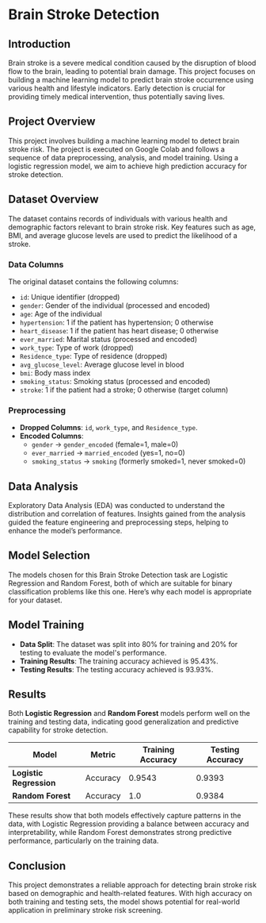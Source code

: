 # Brain Stroke Detection

## Introduction
Brain stroke is a severe medical condition caused by the disruption of blood flow to the brain, leading to potential brain damage. This project focuses on building a machine learning model to predict brain stroke occurrence using various health and lifestyle indicators. Early detection is crucial for providing timely medical intervention, thus potentially saving lives.

## Project Overview
This project involves building a machine learning model to detect brain stroke risk. The project is executed on Google Colab and follows a sequence of data preprocessing, analysis, and model training. Using a logistic regression model, we aim to achieve high prediction accuracy for stroke detection.

## Dataset Overview
The dataset contains records of individuals with various health and demographic factors relevant to brain stroke risk. Key features such as age, BMI, and average glucose levels are used to predict the likelihood of a stroke.

### Data Columns
The original dataset contains the following columns:

- `id`: Unique identifier (dropped)
- `gender`: Gender of the individual (processed and encoded)
- `age`: Age of the individual
- `hypertension`: 1 if the patient has hypertension; 0 otherwise
- `heart_disease`: 1 if the patient has heart disease; 0 otherwise
- `ever_married`: Marital status (processed and encoded)
- `work_type`: Type of work (dropped)
- `Residence_type`: Type of residence (dropped)
- `avg_glucose_level`: Average glucose level in blood
- `bmi`: Body mass index
- `smoking_status`: Smoking status (processed and encoded)
- `stroke`: 1 if the patient had a stroke; 0 otherwise (target column)

### Preprocessing
- **Dropped Columns**: `id`, `work_type`, and `Residence_type`.
- **Encoded Columns**:
  - `gender` → `gender_encoded` (female=1, male=0)
  - `ever_married` → `married_encoded` (yes=1, no=0)
  - `smoking_status` → `smoking` (formerly smoked=1, never smoked=0)

## Data Analysis
Exploratory Data Analysis (EDA) was conducted to understand the distribution and correlation of features. Insights gained from the analysis guided the feature engineering and preprocessing steps, helping to enhance the model’s performance.

## Model Selection
The models chosen for this Brain Stroke Detection task are Logistic Regression and Random Forest, both of which are suitable for binary classification problems like this one. Here’s why each model is appropriate for your dataset.

## Model Training
- **Data Split**: The dataset was split into 80% for training and 20% for testing to evaluate the model's performance.
- **Training Results**: The training accuracy achieved is 95.43%.
- **Testing Results**: The testing accuracy achieved is 93.93%.

## Results


Both **Logistic Regression** and **Random Forest** models perform well on the training and testing data, indicating good generalization and predictive capability for stroke detection.

| Model              | Metric       | Training Accuracy | Testing Accuracy |
|--------------------|--------------|-------------------|------------------|
| **Logistic Regression** | Accuracy      | 0.9543            | 0.9393           |
| **Random Forest**       | Accuracy      | 1.0               | 0.9384           |

These results show that both models effectively capture patterns in the data, with Logistic Regression providing a balance between accuracy and interpretability, while Random Forest demonstrates strong predictive performance, particularly on the training data.
## Conclusion
This project demonstrates a reliable approach for detecting brain stroke risk based on demographic and health-related features. With high accuracy on both training and testing sets, the model shows potential for real-world application in preliminary stroke risk screening.

